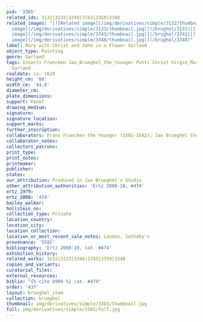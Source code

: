 ```yaml
---
pid: '3365'
related_ids: 3132|3133|3349|3743|3350|3348
related_images: "[![Related image](/img/derivatives/simple/3132/thumbnail.jpg)](/brughel/3132)|[![Related
  image](/img/derivatives/simple/3133/thumbnail.jpg)](/brughel/3133)|[![Related image](/img/derivatives/simple/3349/thumbnail.jpg)](/brughel/3349)|[![Related
  image](/img/derivatives/simple/3743/thumbnail.jpg)](/brughel/3743)|[![Related image](/img/derivatives/simple/3350/thumbnail.jpg)](/brughel/3350)|[![Related
  image](/img/derivatives/simple/3348/thumbnail.jpg)](/brughel/3348)"
label: Mary with Christ and John in a Flower Garland
object_type: Painting
genre: Garland
tags: Insects Francken Jan_Brueghel_the_Younger Putti Christ Virgin_Mary Flowers Fruit
  Garland
realdate: ca. 1620
height_cm: '60'
width_cm: '44.8'
diameter_cm: 
plate_dimensions: 
support: Panel
drawing_medium: 
signature: 
signature_location: 
support_marks: 
further_inscription: 
collaborators: Frans Francken the Younger (1581-1642), Jan Brueghel the Younger (1601-1678)
collaborator_notes: 
collectors_patrons: 
print_type: 
print_notes: 
printmaker: 
publisher: 
states: 
our_attribution: Produced in Jan Brueghel's Studio
other_attribution_authorities: 'Ertz 2008-10, #474'
ertz_1979: 
ertz_2008: '474'
bailey_walker: 
hollstein_no: 
collection_type: Private
location_country: 
location_city: 
location_collection: 
location_or_most_recent_sale_notes: London, Sotheby's
provenance: '5582'
bibliography: 'Ertz 2008-10, cat. #474'
exhibition_history: 
related_works: 3132|3133|3349|3743|3350|3348
copies_and_variants: 
curatorial_files: 
external_resources: 
biblio: "{% cite 8900 %} cat. #474"
order: '437'
layout: brueghel_item
collection: brueghel
thumbnail: img/derivatives/simple/3365/thumbnail.jpg
full: img/derivatives/simple/3365/full.jpg
---
```

